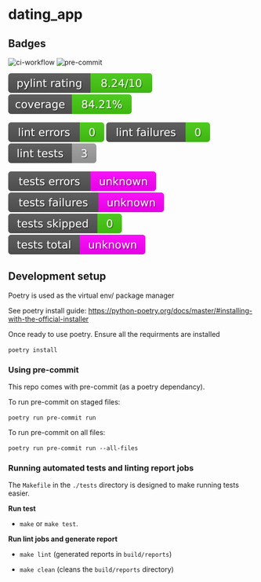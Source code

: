 # dating_app
## Badges
![ci-workflow](https://github.com/HumzahJavid/dating_app/actions/workflows/ci-workflow.yml/badge.svg)
![pre-commit](https://img.shields.io/badge/pre--commit-enabled-brightgreen?logo=pre-commit&logoColor=white)

<!-- local badge -->
<!-- ![pylint rating](build/badges/rating.svg) -->
<!-- hosting on heroku (untested storage time)-->
<!-- ![pylint heroku ](https://heroku.herokuapp.com/badges/rating.svg) -->
![pylint-rating](https://raw.githubusercontent.com/HumzahJavid/humzahjavid/badges/badges/rating.svg)
![coverage](https://raw.githubusercontent.com/HumzahJavid/humzahjavid/badges/badges/coverage.svg)

![lint_errors](https://raw.githubusercontent.com/HumzahJavid/humzahjavid/badges/badges/lint_errors.svg)
![lint_failures](https://raw.githubusercontent.com/HumzahJavid/humzahjavid/badges/badges/lint_failures.svg)
![lint_total](https://raw.githubusercontent.com/HumzahJavid/humzahjavid/badges/badges/lint_total.svg)

![tests_errors](https://raw.githubusercontent.com/HumzahJavid/humzahjavid/badges/badges/tests_errors.svg)
![tests_failures](https://raw.githubusercontent.com/HumzahJavid/humzahjavid/badges/badges/tests_failures.svg)
![tests_skipped](https://raw.githubusercontent.com/HumzahJavid/humzahjavid/badges/badges/tests_skipped.svg)
![tests_total](https://raw.githubusercontent.com/HumzahJavid/humzahjavid/badges/badges/tests_total.svg)

## Development setup
Poetry is used as the virtual env/ package manager


See poetry install guide: https://python-poetry.org/docs/master/#installing-with-the-official-installer


Once ready to use poetry. Ensure all the requirments are installed

`poetry install`



### Using pre-commit
This repo comes with pre-commit (as a poetry dependancy).

To run pre-commit on staged files:

`poetry run pre-commit run`

To run pre-commit on all files:

`poetry run pre-commit run --all-files`




### Running automated tests and linting report jobs

The `Makefile` in the `./tests` directory is designed to make running tests easier.

**Run test**
 - `make` or `make test`.

**Run lint jobs and generate report**
 - `make lint` (generated reports in `build/reports`)

 - `make clean` (cleans the `build/reports` directory)
